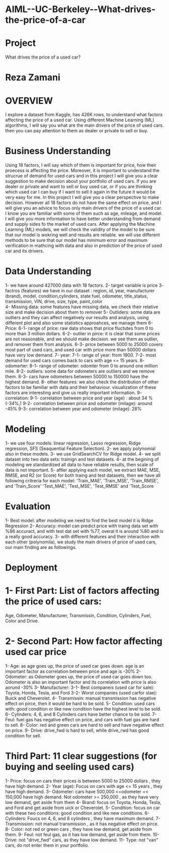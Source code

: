 # AIML--UC-Berkeley--What-drives-the-price-of-a-car

# Project
What drives the price of a used car?

# Reza Zamani 

# OVERVIEW
I explore a dataset from Kaggle, has 426K rows, to understand what factors affecting the price of a used car. Using different Machine Learning (ML) algorithms, I will say you what are the main drivers of the price of used cars. then you can pay attention to them as dealer or private to sell or buy. 

# Business Understanding
Using 18 factors, I will say which of them is important for price, how their proecess is affecting the price. Moreover, it is important to understand the strucrue of demand for used cars and in this project I will give you a clear suggestion to make decision about your portfolio of used cars. If you are dealer or private and want to sell or buy used car, or if you are thinking which used car I can buy if I want to sell it again in the future it would be very easy for me. In this project I will give you a clear perspective to make decision. 
However all 18 factors do not have the same effect on price, and I will give you an advice to focus only main drivers of the price of a used car. I know you are familiar with some of them such as age, mileage, and model. I will give you more information to have better understanding from demand and supply sides fo the market of used cars. 
After applying the Machine Learning (ML) models, we will check the validity of the model to be sure that our model is wokring well and results are reliable. we will use different methods to be sure that our model has minimum error and maximum verification in mathcing with data and also in prediction of the price of used car and its drivers.

# Data Understanding
1- we have around 427000 data with 18 factors. 
2-  target variable is price 
3- factros (features) we have in our dataset : region, id, year, manufacturer (brand), model, condition,cylinders, state
                                               fuel, odometer, title_status, transmission, VIN, drive, size, type, paint_color  
4- Missing data: some features have missing data, we check their relative size and make decision about them to remover
5- Outliders: some data are outliers and they can affect negatively our results and analysis, using different plot and also some statistics approahces, we manage them 
6- Price: 
6-1- range of price:  raw data shows that price fluctutes from 0 to more than 3 million dollars. 
6-2- outlier in pirce: it is clear that some prices are not reasonable, and we should make decision. we see them as outlier, and remover them from analysis. 
6-3- price between 5000 to 25000 covers most part of used cars, and used car with price more than 50000 dollars have very low demand. 
7- year: 
7-1- range of year: from 1900.
7-2- most demand for used cars comes back to cars with age <= 15 years. 
8- odomerter: 
8-1- range of odometer: odomter from 0 to around one million mile.
8-2- outliers: some data for odometers are outliers and we remove them.
8-3- cars have odometers between 50000 to 150000 have the highest demand. 
8- other features: we also check the distribution of other factors to be familiar with data and their behaviour. visualization of these factors are interesting and give us really important information. 
9- correlation:
9-1- correlation between price and year (age) : about  34 % (-34%,)
9-2- correlation between price and odometer (milage): around -45% 
9-3- correlation between year and odometer (milage): 28%

# Modeling
1- we use four models: linear regression, Lasso regression, Ridge regression,  SFS (Seaquential Feature Selection).
2- we apply polynomial also in these models. 
3- we use GridSearchCV for Ridge model. 
4- we split dataset into two data sets: trainign and test datasets. 
4- at the begining of modeling we standardized all data to have reliable results, then scale of data is not important. 
5- aftler applying each model, we extract MAE, MSE, RMSE, and R2 (or Score) for both traing and test datasets, then we have all following critreria for each model:
'Train_MAE', 'Train_MSE', 'Train_RMSE', and 'Train_Score'
'Test_MAE',  'Test_MSE', 'Test_RMSE' and 'Test_Score

# Evaluation
1- Best model: after modeling we need to find the best model it is Ridge Regression 
2- Accuracy: model can predict price with traing data set with %86 accuract, and with test dat set with %77, overal it is around %80 and is a really good accuracy. 
3- with different features and their interaction with each other (polynomila), we study the main drivers of price of used cars, our main finding are as followings. 

# Deployment
# 1- First Part: List of factors affecting the price of used cars: 
Age, Odometer,
Manufacturer, Transmissin, Condition,
Cylinders, Fuel, Color and Drive. 

# 2- Second Part: How factor affecting used car price
1- Age: as age goes up, the price of used car goes down. age is an important factor as correlation between price and age is -30%
2- Odometer: as Odometer goes up, the price of used car goes down too. Odometer is also an important factor and its correlation with price is also  aorund -30%
3- Manufacturer:
3-1- Best companeis (used car for sale): Toyota, Honda, Tesla, and Ford
3-2- Worst companies (used carfor slae): Buick and Cheverolet.
4- Transmissin: manual transmission has negative effect on pirce, then it would be hard to be sold.
5- Condition: used cars with: good condition or like new condition have the highest level to be sold.
6- Cylinders: 4, 6, and 8 Cylinders cars have better chance to be sold.
7- Feul: fuel gas has negative effect on price, and cars with fuel gas are hard to sell.
8- Color: red and green cars are hard to sell and have negative effect on price.
9- Drive: drive_fwd is hard to sell, while drive_rwd has good condition for sell.

# Third Part: 11 clear suggestions (for buying and seeling used cars)
1- Price: focus on cars their prices is between 5000 to 25000 dollars , they have high demand.
2- Year (age): Focus on cars with age <= 15 years , they have high demand.
3- Odometer: cars have 500,000 <=odometer =< 150,000 have high demand. Not odometer >= 250,000 , as they have very low demand, get aside from them
4- Brand: focus on Toyota, Honda, Tesla, and Ford and get aside from uick or Cheverolet.
5- Condition: focus on car with these two conditions: good condition and like new conditions.
6- Cylinders: Foucs on 4, 6, and 8 cylinders , they have maximum demand.
7- Transmission: not manual transmission , as it has negative effect on pirce.
8- Color: not red or green cars , they have low demand, get aside from them.
9- Feul: not feul gas, as it has low demand, get aside from them.
10- Drive: not "drive_fwd" cars, as they have low demand.
11- Type: not "van" cars, do not enter them in your portfolio.


